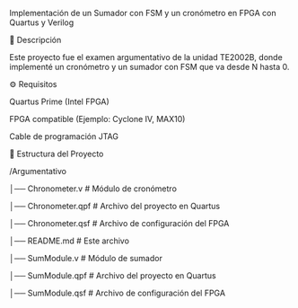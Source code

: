 
Implementación de un Sumador con FSM y un cronómetro en FPGA con Quartus y Verilog

📌 Descripción

Este proyecto fue el examen argumentativo de la unidad TE2002B, donde implementé un cronómetro y un sumador con FSM que va desde N hasta 0.

⚙️ Requisitos

Quartus Prime (Intel FPGA)

FPGA compatible (Ejemplo: Cyclone IV, MAX10)

Cable de programación JTAG


📂 Estructura del Proyecto

/Argumentativo

│── Chronometer.v # Módulo de cronómetro

│── Chronometer.qpf # Archivo del proyecto en Quartus

│── Chronometer.qsf # Archivo de configuración del FPGA

│── README.md # Este archivo

│── SumModule.v # Módulo de sumador

│── SumModule.qpf # Archivo del proyecto en Quartus

│── SumModule.qsf # Archivo de configuración del FPGA



